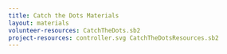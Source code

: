 ```yaml
---
title: Catch the Dots Materials
layout: materials
volunteer-resources: CatchTheDots.sb2
project-resources: controller.svg CatchTheDotsResources.sb2
---
```

